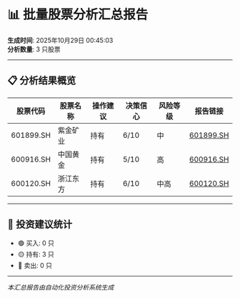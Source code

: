 # 📊 批量股票分析汇总报告

**生成时间**: 2025年10月29日 00:45:03  
**分析数量**: 3 只股票

---

## 📋 分析结果概览

| 股票代码 | 股票名称 | 操作建议 | 决策信心 | 风险等级 | 报告链接 |
|---------|---------|---------|---------|---------|---------|
| 601899.SH | 紫金矿业 | 持有 | 6/10 | 中 | [601899.SH](reports/601899.SH_20251029_003728.md) |
| 600916.SH | 中国黄金 | 持有 | 5/10 | 高 | [600916.SH](reports/600916.SH_20251029_004111.md) |
| 600120.SH | 浙江东方 | 持有 | 6/10 | 中高 | [600120.SH](reports/600120.SH_20251029_004503.md) |

---

## 🎯 投资建议统计

- 🟢 买入: 0 只
- 🟡 持有: 3 只
- 🔴 卖出: 0 只

---

*本汇总报告由自动化投资分析系统生成*
